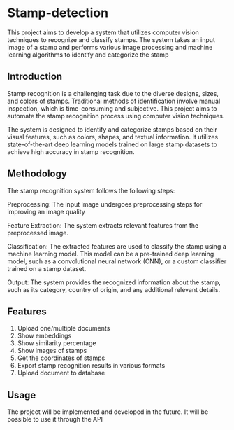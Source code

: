 # Stamp-detection

This project aims to develop a system that utilizes computer vision techniques to recognize and classify stamps. The system takes an input image of a stamp and performs various image processing and machine learning algorithms to identify and categorize the stamp

## Introduction
Stamp recognition is a challenging task due to the diverse designs, sizes, and colors of stamps. Traditional methods of identification involve manual inspection, which is time-consuming and subjective. This project aims to automate the stamp recognition process using computer vision techniques.

The system is designed to identify and categorize stamps based on their visual features, such as colors, shapes, and textual information. It utilizes state-of-the-art deep learning models trained on large stamp datasets to achieve high accuracy in stamp recognition.

## Methodology
The stamp recognition system follows the following steps:

Preprocessing: The input image undergoes preprocessing steps for improving an image quality

Feature Extraction: The system extracts relevant features from the preprocessed image. 

Classification: The extracted features are used to classify the stamp using a machine learning model. This model can be a pre-trained deep learning model, such as a convolutional neural network (CNN), or a custom classifier trained on a stamp dataset.

Output: The system provides the recognized information about the stamp, such as its category, country of origin, and any additional relevant details.

## Features
1. Upload one/multiple documents
2. Show embeddings
3. Show similarity percentage
4. Show images of stamps
5. Get the coordinates of stamps
6. Export stamp recognition results in various formats
7. Upload document to database

## Usage
The project will be implemented and developed in the future. It will be possible to use it through the API
